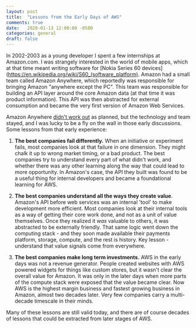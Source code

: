 ```yaml
---
layout: post
title:  "Lessons from the Early Days of AWS"
comments: true
date:   2020-01-13 12:00:00 -0500
categories: general
draft: false
---
```


In 2002-2003 as a young developer I spent a few internships at Amazon.com. I was strangely interested in the world of mobile apps, which at that time meant writing software for [Nokia Series 60 devices](https://en.wikipedia.org/wiki/S60_(software_platform). Amazon had a small team called Amazon Anywhere, which reportedly was responsible for bringing Amazon "anywhere except the PC". This team was responsible for building an API layer around the core Amazon data (at that time it was product information). This API was then abstracted for external consumption and became the very first version of Amazon Web Services.

Amazon Anywhere [didn't work out](https://www.cnet.com/news/amazon-anywhere-not-quite-everywhere/) as planned, but the technology and team stayed, and I was lucky to be a fly on the wall in those early discussions. Some lessons from that early experience:

1. **The best companies fail differently.** When an initiative or experiment fails, most companies look at that failure in one dimension. They might chalk it up to wrong market timing, or a bad product. The best companies try to understand every part of what didn't work, and whether there was any other learning along the way that could lead to more opportunity. In Amazon's case, the API they built was found to be a useful thing for internal developers and became a foundational learning for AWS. 

2. **The best companies understand all the ways they create value**. Amazon's API before web services was an internal 'tool' to make development more efficient. Most companies look at their internal tools as a way of getting their core work done, and not as a unit of value themselves. Once they realized it _was_ valuable to others, it was abstracted to be externally friendly. That same logic went down the computing stack - and they soon made available their payments platform, storage, compute, and the rest is history. Key lesson - understand that value signals come from everywhere.

3. **The best companies make long term investments.** AWS in the early days was not a revenue generator. People created websites with AWS powered widgets for things like custom stores, but it wasn't clear the overall value for Amazon. It was only in the later days when more parts of the compute stack were exposed that the value became clear. Now AWS is the highest margin business and fastest growing business in Amazon, almost two decades later. Very few companies carry a multi-decade timescale in their minds. 

Many of these lessons are still valid today, and there are of course decades of lessons that could be extracted from later stages of AWS.
